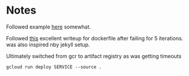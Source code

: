 # Notes

Followed example [here](https://www.artefact.com/blog/how-to-deploy-and-secure-your-streamlit-app-on-gcp/) somewhat.

Followed [this](https://maelfabien.github.io/project/Streamlit/#) excellent writeup for dockerfile after failing for 5 iterations.  was also inspired nby jekyll setup.

Ultimately switched from gcr to artifact registry as was getting timeouts

```
gcloud run deploy SERVICE --source .
```
